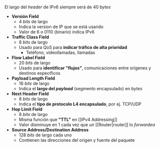 El largo del *header* de IPv6 siempre será de 40 *bytes*

- **Versión Field**
	- 4 *bits* de largo
	- Indica la version de IP que se está usando
	- Valor de 6 o 0110 (binario) indica IPv6
- **Traffic Class Field**
	- 8 *bits* de largo
	- Usado para QoS para **indicar tráfico de alta prioridad**
		- Teléfono, videollamadas, llamadas
- **Flow Label Field**
	- 20 *bits* de largo
	- Usado para **identificar "flujos"**, comunicaciones entre orígenes y destinos específicos 
- **Payload Length Field**
	- 16 *bits* de largo
	- Indica el **largo del *payload*** (segmento encapsulado) en *bytes*
- **Next Header Field**
	- 8 *bits* de largo
	- Indica el **tipo de protocolo L4 encapsulado**, por ej. TCP/UDP
- **Hop Limit Field**
	- 8 *bits* de largo
	- Misma función que **"TTL"** en [[IPv4 Addressing]]
	- Valor disminuye en 1 cada vez que un [[Router|router]] lo *forwardea*
- **Source Address/Destination Address**
	- 128 *bits* de largo cada uno
	- Contienen las direcciones del origen y fuente del paquete